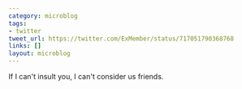 ```yaml
---
category: microblog
tags:
- twitter
tweet_url: https://twitter.com/ExMember/status/717051790368768
links: []
layout: microblog
---
```

If I can't insult you, I can't consider us friends.
